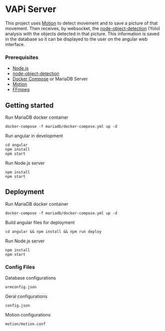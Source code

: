 # VAPi Server
This project uses [Motion](https://github.com/Motion-Project/motion) to detect movement and to save a picture of that movement.
Then receives, by websocket, the [node-object-detection](https://github.com/freakstatic/node-object-detection) (Yolo) analysis with the objects 
detected in that picture. This information is saved in the database so it can be displayed to the user on the angular web interface.
 

### Prerequisites
* [Node.js](https://nodejs.org/en/)
* [node-object-detection](https://github.com/freakstatic/node-object-detection)
* [Docker Compose](https://www.digitalocean.com/community/tutorials/how-to-install-docker-compose-on-ubuntu-16-04) or MariaDB Server
* [Motion](https://github.com/Motion-Project/motion)
* [FFmpeg](https://www.ffmpeg.org/)

  
## Getting started 
Run MariaDB docker container
```
docker-compose -f mariadb/docker-compose.yml up -d
```


Run angular in development
```
cd angular
npm install
npm start	
```
Run Node.js server
```
npm install
npm start
```
## Deployment
Run MariaDB docker container
```
docker-compose -f mariadb/docker-compose.yml up -d
```


Build angular files for deployment
```
cd angular && npm install && npm run deploy
```

Run Node.js server
```
npm install
npm start
```

### Config Files
Database configurations
```
ormconfig.json
```

Geral configurations
```
config.json
```

Motion configurations
```
motion/motion.conf
```